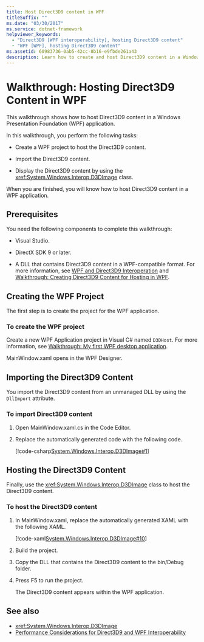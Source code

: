 ```yaml
---
title: Host Direct3D9 content in WPF
titleSuffix: ""
ms.date: "03/30/2017"
ms.service: dotnet-framework
helpviewer_keywords:
  - "Direct3D9 [WPF interoperability], hosting Direct3D9 content"
  - "WPF [WPF], hosting Direct3D9 content"
ms.assetid: 60983736-0ab5-42cc-8b16-e9fbde261a43
description: Learn how to create and host Direct3D9 content in a Windows Presentation Foundation (WPF) application.
---
```

# Walkthrough: Hosting Direct3D9 Content in WPF

This walkthrough shows how to host Direct3D9 content in a Windows Presentation Foundation (WPF) application.

In this walkthrough, you perform the following tasks:

- Create a WPF project to host the Direct3D9 content.

- Import the Direct3D9 content.

- Display the Direct3D9 content by using the <xref:System.Windows.Interop.D3DImage> class.

 When you are finished, you will know how to host Direct3D9 content in a WPF application.

## Prerequisites

You need the following components to complete this walkthrough:

- Visual Studio.

- DirectX SDK 9 or later.

- A DLL that contains Direct3D9 content in a WPF-compatible format. For more information, see [WPF and Direct3D9 Interoperation](wpf-and-direct3d9-interoperation.md) and [Walkthrough: Creating Direct3D9 Content for Hosting in WPF](walkthrough-creating-direct3d9-content-for-hosting-in-wpf.md).

## Creating the WPF Project

The first step is to create the project for the WPF application.

### To create the WPF project

Create a new WPF Application project in Visual C# named `D3DHost`. For more information, see [Walkthrough: My first WPF desktop application](../getting-started/walkthrough-my-first-wpf-desktop-application.md).

MainWindow.xaml opens in the WPF Designer.

## Importing the Direct3D9 Content

You import the Direct3D9 content from an unmanaged DLL by using the `DllImport` attribute.

### To import Direct3D9 content

1. Open MainWindow.xaml.cs in the Code Editor.

2. Replace the automatically generated code with the following code.

    [!code-csharp[System.Windows.Interop.D3DImage#1](~/samples/snippets/csharp/VS_Snippets_Wpf/System.Windows.Interop.D3DImage/CS/window1.xaml.cs#1)]

## Hosting the Direct3D9 Content

Finally, use the <xref:System.Windows.Interop.D3DImage> class to host the Direct3D9 content.

### To host the Direct3D9 content

1. In MainWindow.xaml, replace the automatically generated XAML with the following XAML.

    [!code-xaml[System.Windows.Interop.D3DImage#10](~/samples/snippets/csharp/VS_Snippets_Wpf/System.Windows.Interop.D3DImage/CS/window1.xaml#10)]

2. Build the project.

3. Copy the DLL that contains the Direct3D9 content to the bin/Debug folder.

4. Press F5 to run the project.

    The Direct3D9 content appears within the WPF application.

## See also

- <xref:System.Windows.Interop.D3DImage>
- [Performance Considerations for Direct3D9 and WPF Interoperability](performance-considerations-for-direct3d9-and-wpf-interoperability.md)

